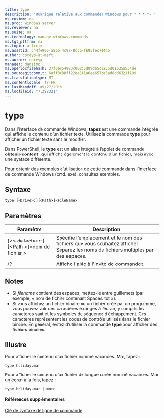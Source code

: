 ```yaml
---
title: type
description: 'Rubrique relative aux commandes Windows pour * * * *- '
ms.custom: na
ms.prod: windows-server
ms.reviewer: na
ms.suite: na
ms.technology: manage-windows-commands
ms.tgt_pltfrm: na
ms.topic: article
ms.assetid: c44fe905-a865-4c97-8cc5-fb95fec7d4d5
author: coreyp-at-msft
ms.author: coreyp
manager: dansimp
ms.openlocfilehash: 37f66d54983c002d5d09db5cb255d01635a534de
ms.sourcegitcommit: 6aff3d88ff22ea141a6ea6572a5ad8dd6321f199
ms.translationtype: MT
ms.contentlocale: fr-FR
ms.lasthandoff: 09/27/2019
ms.locfileid: "71392321"
---
```

# <a name="type"></a>type


Dans l’interface de commande Windows, **tapez** est une commande intégrée qui affiche le contenu d’un fichier texte. Utilisez la commande **type** pour afficher un fichier texte sans le modifier.


Dans PowerShell, le **type** est un alias intégré à l’applet de commande **[obtenir-content](https://docs.microsoft.com/powershell/module/microsoft.powershell.management/get-content)** , qui affiche également le contenu d’un fichier, mais avec une syntaxe différente.


Pour obtenir des exemples d’utilisation de cette commande dans l’interface de commande Windows (cmd. exe), consultez [exemples](#BKMK_examples).

## <a name="syntax"></a>Syntaxe

```
type [<Drive>:][<Path>]<FileName>
```

## <a name="parameters"></a>Paramètres

|Paramètre|Description|
|---------|-----------|
|[\<> de lecteur :] [\<Path >]\<nom de fichier >|Spécifie l’emplacement et le nom des fichiers que vous souhaitez afficher. Séparez les noms de fichiers multiples par des espaces.|
|/?|Affiche l'aide à l'invite de commandes.|

## <a name="remarks"></a>Notes

-   Si *filename* contient des espaces, mettez-le entre guillemets (par exemple, « nom de fichier contenant Spaces. txt »).
-   Si vous affichez un fichier binaire ou un fichier créé par un programme, vous pouvez voir des caractères étranges à l’écran, y compris les caractères saut et les symboles de séquence d’échappement. Ces caractères représentent les codes de contrôle utilisés dans le fichier binaire. En général, évitez d’utiliser la commande **type** pour afficher des fichiers binaires.

## <a name="BKMK_examples"></a>Illustre

Pour afficher le contenu d’un fichier nommé vacances. Mar, tapez :
```
type holiday.mar 
```
Pour afficher le contenu d’un fichier de longue durée nommé vacances. Mar un écran à la fois, tapez :
```
type holiday.mar | more 
```

#### <a name="additional-references"></a>Références supplémentaires

[Clé de syntaxe de ligne de commande](command-line-syntax-key.md)
